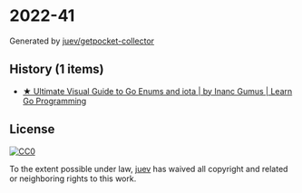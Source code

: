 # 2022-41

Generated by [juev/getpocket-collector](https://github.com/juev/getpocket-collector)

## History (1 items)

- [★ Ultimate Visual Guide to Go Enums and iota | by Inanc Gumus | Learn Go Programming](https://blog.learngoprogramming.com/golang-const-type-enums-iota-bc4befd096d3)

## License

[![CC0](https://mirrors.creativecommons.org/presskit/buttons/88x31/svg/cc-zero.svg)](https://creativecommons.org/publicdomain/zero/1.0/)

To the extent possible under law, [juev](https://github.com/juev) has waived all copyright and related or neighboring rights to this work.
